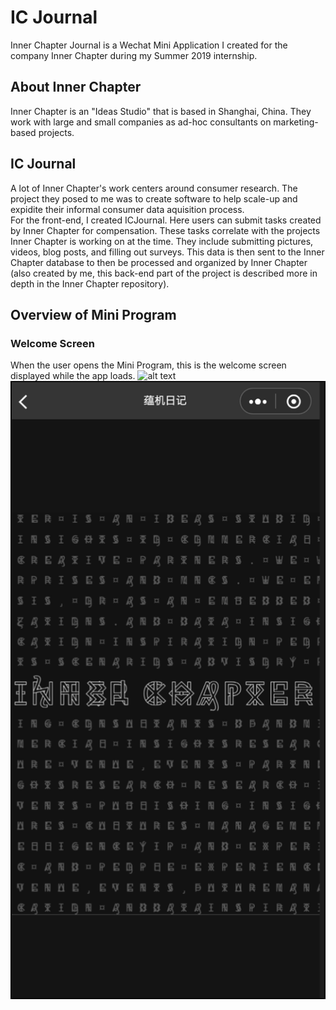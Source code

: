 # IC Journal

Inner Chapter Journal is a Wechat Mini Application I created for the company Inner Chapter during my Summer 2019 internship.

## About Inner Chapter
Inner Chapter is an "Ideas Studio" that is based in Shanghai, China.  They work with large and small companies as ad-hoc consultants on marketing-based projects.

## IC Journal
A lot of Inner Chapter's work centers around consumer research.  The project they posed to me was to create software to help scale-up and expidite their informal consumer data aquisition process.  
For the front-end, I created ICJournal. Here users can submit tasks created by Inner Chapter for compensation.  These tasks correlate with the projects Inner Chapter is working on at the time.  They include submitting pictures, videos, blog posts, and filling out surveys. 
This data is then sent to the Inner Chapter database to then be processed and organized by Inner Chapter (also created by me, this back-end part of the project is described more in depth in the Inner Chapter repository).

## Overview of Mini Program

### Welcome Screen
When the user opens the Mini Program, this is the welcome screen displayed while the app loads.
![alt text](https://github.com/alexisengel/icjournel/weixinPics/welcome_page.png?raw=true)
![alt_text](https://github.com/alexisengel/icjournel/blob/master/weixinPics/welcome_page.png?raw=true)

